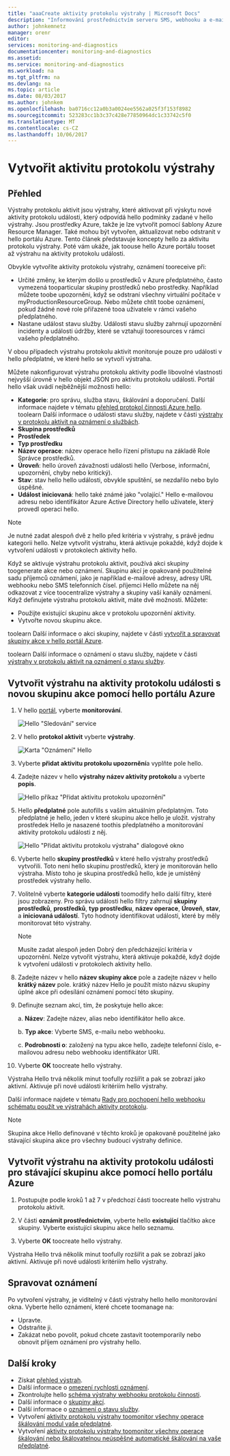 ```yaml
---
title: "aaaCreate aktivity protokolu výstrahy | Microsoft Docs"
description: "Informování prostřednictvím serveru SMS, webhooku a e-mailu při určité události v protokolu aktivit hello."
author: johnkemnetz
manager: orenr
editor: 
services: monitoring-and-diagnostics
documentationcenter: monitoring-and-diagnostics
ms.assetid: 
ms.service: monitoring-and-diagnostics
ms.workload: na
ms.tgt_pltfrm: na
ms.devlang: na
ms.topic: article
ms.date: 08/03/2017
ms.author: johnkem
ms.openlocfilehash: ba0716cc12a0b3a0024ee5562a025f3f153f8982
ms.sourcegitcommit: 523283cc1b3c37c428e77850964dc1c33742c5f0
ms.translationtype: MT
ms.contentlocale: cs-CZ
ms.lasthandoff: 10/06/2017
---
```

# <a name="create-activity-log-alerts"></a>Vytvořit aktivitu protokolu výstrahy

## <a name="overview"></a>Přehled
Výstrahy protokolu aktivit jsou výstrahy, které aktivovat při výskytu nové aktivity protokolu události, který odpovídá hello podmínky zadané v hello výstrahy. Jsou prostředky Azure, takže je lze vytvořit pomocí šablony Azure Resource Manager. Také mohou být vytvořen, aktualizovat nebo odstranit v hello portálu Azure. Tento článek představuje koncepty hello za aktivitu protokolu výstrahy. Poté vám ukáže, jak toouse hello Azure portálu tooset až výstrahu na aktivity protokolu události.

Obvykle vytvoříte aktivity protokolu výstrahy, oznámení tooreceive při:

* Určité změny, ke kterým došlo u prostředků v Azure předplatného, často vymezená tooparticular skupiny prostředků nebo prostředky. Například můžete toobe upozorněni, když se odstraní všechny virtuální počítače v myProductionResourceGroup. Nebo můžete chtít toobe oznámení, pokud žádné nové role přiřazené tooa uživatele v rámci vašeho předplatného.
* Nastane událost stavu služby. Události stavu služby zahrnují upozornění incidenty a události údržby, které se vztahují tooresources v rámci vašeho předplatného.

V obou případech výstrahu protokolu aktivit monitoruje pouze pro události v hello předplatné, ve které hello se vytvoří výstraha.

Můžete nakonfigurovat výstrahu protokolu aktivity podle libovolné vlastnosti nejvyšší úrovně v hello objekt JSON pro aktivitu protokolu události. Portál hello však uvádí nejběžnější možnosti hello:

- **Kategorie**: pro správu, služba stavu, škálování a doporučení. Další informace najdete v tématu [přehled protokol činnosti Azure hello](./monitoring-overview-activity-logs.md#categories-in-the-activity-log). toolearn Další informace o události stavu služby, najdete v části [výstrahy v protokolu aktivit na oznámení o službách](./monitoring-activity-log-alerts-on-service-notifications.md).
- **Skupina prostředků**
- **Prostředek**
- **Typ prostředku**
- **Název operace**: název operace hello řízení přístupu na základě Role Správce prostředků.
- **Úroveň**: hello úroveň závažnosti události hello (Verbose, informační, upozornění, chyby nebo kritický).
- **Stav**: stav hello hello události, obvykle spuštění, se nezdařilo nebo bylo úspěšné.
- **Událost iniciovaná**: hello také známé jako "volající." Hello e-mailovou adresu nebo identifikátor Azure Active Directory hello uživatele, který provedl operaci hello.

>[!NOTE]
>Je nutné zadat alespoň dvě z hello před kritéria v výstrahy, s právě jednu kategorii hello. Nelze vytvořit výstrahu, která aktivuje pokaždé, když dojde k vytvoření události v protokolech aktivity hello.
>
>

Když se aktivuje výstrahu protokolu aktivit, používá akci skupiny toogenerate akce nebo oznámení. Skupinu akcí je opakovaně použitelné sadu příjemců oznámení, jako je například e-mailové adresy, adresy URL webhooku nebo SMS telefonních čísel. příjemci Hello můžete na něj odkazovat z více toocentralize výstrahy a skupiny vaší kanály oznámení. Když definujete výstrahu protokolu aktivit, máte dvě možnosti. Můžete:

* Použijte existující skupinu akce v protokolu upozornění aktivity. 
* Vytvořte novou skupinu akce. 

toolearn Další informace o akci skupiny, najdete v části [vytvořit a spravovat skupiny akce v hello portál Azure](monitoring-action-groups.md).

toolearn Další informace o oznámení o stavu služby, najdete v části [výstrahy v protokolu aktivit na oznámení o stavu služby](monitoring-activity-log-alerts-on-service-notifications.md).

## <a name="create-an-alert-on-an-activity-log-event-with-a-new-action-group-by-using-hello-azure-portal"></a>Vytvořit výstrahu na aktivity protokolu události s novou skupinu akce pomocí hello portálu Azure
1. V hello [portál](https://portal.azure.com), vyberte **monitorování**.

    ![Hello "Sledování" service](./media/monitoring-activity-log-alerts/home-monitor.png)
2. V hello **protokol aktivit** vyberte **výstrahy**.

    ![Karta "Oznámení" Hello](./media/monitoring-activity-log-alerts/alerts-blades.png)
3. Vyberte **přidat aktivitu protokolu upozornění**a vyplňte pole hello.

4. Zadejte název v hello **výstrahy název aktivity protokolu** a vyberte **popis**.

    ![Hello příkaz "Přidat aktivitu protokolu upozornění"](./media/monitoring-activity-log-alerts/add-activity-log-alert.png)

5. Hello **předplatné** pole autofills s vaším aktuálním předplatným. Toto předplatné je hello, jeden v které skupinu akce hello je uložit. výstrahy prostředek Hello je nasazené toothis předplatného a monitorování aktivity protokolu události z něj.

    ![Hello "Přidat aktivitu protokolu výstraha" dialogové okno](./media/monitoring-activity-log-alerts/activity-log-alert-new-action-group.png)

6. Vyberte hello **skupiny prostředků** v které hello výstrahy prostředků vytvořili. Toto není hello skupinu prostředků, který je monitorován hello výstraha. Místo toho je skupina prostředků hello, kde je umístěný prostředek výstrahy hello.

7. Volitelně vyberte **kategorie události** toomodify hello další filtry, které jsou zobrazeny. Pro správu události hello filtry zahrnují **skupiny prostředků**, **prostředků**, **typ prostředku**, **název operace**, **Úroveň**, **stav**, a **iniciovaná událostí**. Tyto hodnoty identifikovat události, které by měly monitorovat této výstrahy.

    >[!NOTE]
    >Musíte zadat alespoň jeden Dobrý den předcházející kritéria v upozornění. Nelze vytvořit výstrahu, která aktivuje pokaždé, když dojde k vytvoření události v protokolech aktivity hello.
    >
    >

8. Zadejte název v hello **název skupiny akce** pole a zadejte název v hello **krátký název** pole. krátký název Hello je použít místo názvu skupiny úplné akce při odesílání oznámení pomocí této skupiny.

9.  Definujte seznam akcí, tím, že poskytuje hello akce:

    a. **Název**: Zadejte název, alias nebo identifikátor hello akce.

    b. **Typ akce**: Vyberte SMS, e-mailu nebo webhooku.

    c. **Podrobnosti o**: založený na typu akce hello, zadejte telefonní číslo, e-mailovou adresu nebo webhooku identifikátor URI.

10. Vyberte **OK** toocreate hello výstrahy.

Výstraha Hello trvá několik minut toofully rozšířit a pak se zobrazí jako aktivní. Aktivuje při nové události kritériím hello výstrahy.

Další informace najdete v tématu [Rady pro pochopení hello webhooku schématu použít ve výstrahách aktivity protokolu](monitoring-activity-log-alerts-webhook.md).

>[!NOTE]
>Skupina akce Hello definované v těchto kroků je opakovaně použitelné jako stávající skupina akce pro všechny budoucí výstrahy definice.
>
>

## <a name="create-an-alert-on-an-activity-log-event-for-an-existing-action-group-by-using-hello-azure-portal"></a>Vytvořit výstrahu na aktivity protokolu události pro stávající skupinu akce pomocí hello portálu Azure
1. Postupujte podle kroků 1 až 7 v předchozí části toocreate hello výstrahu protokolu aktivit.

2. V části **oznámit prostřednictvím**, vyberte hello **existující** tlačítko akce skupiny. Vyberte existující skupinu akce hello seznamu.

3. Vyberte **OK** toocreate hello výstrahy.

Výstraha Hello trvá několik minut toofully rozšířit a pak se zobrazí jako aktivní. Aktivuje při nové události kritériím hello výstrahy.

## <a name="manage-your-alerts"></a>Spravovat oznámení

Po vytvoření výstrahy, je viditelný v části výstrahy hello hello monitorování okna. Vyberte hello oznámení, které chcete toomanage na:

* Upravte.
* Odstraňte ji.
* Zakázat nebo povolit, pokud chcete zastavit tootemporarily nebo obnovit příjem oznámení pro výstrahy hello.

## <a name="next-steps"></a>Další kroky
- Získat [přehled výstrah](monitoring-overview-alerts.md).
- Další informace o [omezení rychlosti oznámení](monitoring-alerts-rate-limiting.md).
- Zkontrolujte hello [schéma výstrahy webhooku protokolu činnosti](monitoring-activity-log-alerts-webhook.md).
- Další informace o [skupiny akcí](monitoring-action-groups.md).  
- Další informace o [oznámení o stavu služby](monitoring-service-notifications.md).
- Vytvoření [aktivity protokolu výstrahy toomonitor všechny operace škálování modul vaše předplatné](https://github.com/Azure/azure-quickstart-templates/tree/master/monitor-autoscale-alert).
- Vytvoření [aktivity protokolu výstrahy toomonitor všechny operace škálování nebo škálovatelnou neúspěšné automatické škálování na vaše předplatné](https://github.com/Azure/azure-quickstart-templates/tree/master/monitor-autoscale-failed-alert).
